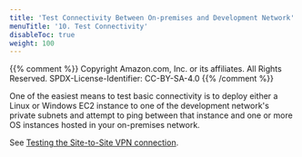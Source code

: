 ```yaml
---
title: 'Test Connectivity Between On-premises and Development Network'
menuTitle: '10. Test Connectivity'
disableToc: true
weight: 100
---
```


{{% comment %}}
Copyright Amazon.com, Inc. or its affiliates. All Rights Reserved.
SPDX-License-Identifier: CC-BY-SA-4.0
{{% /comment %}}

One of the easiest means to test basic connectivity is to deploy either a Linux or Windows EC2 instance to one of the development network's private subnets and attempt to ping between that instance and one or more OS instances hosted in your on-premises network.

See [Testing the Site-to-Site VPN connection](https://docs.aws.amazon.com/vpn/latest/s2svpn/HowToTestEndToEnd_Linux.html).